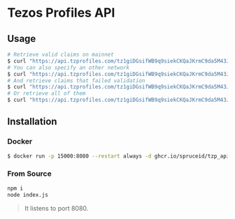 # Tezos Profiles API

## Usage

```bash
# Retrieve valid claims on mainnet
$ curl "https://api.tzprofiles.com/tz1giDGsifWB9q9siekCKQaJKrmC9da5M43J"
# You can also specify an other network
$ curl "https://api.tzprofiles.com/tz1giDGsifWB9q9siekCKQaJKrmC9da5M43J/edonet"
# And retrieve claims that failed validation
$ curl "https://api.tzprofiles.com/tz1giDGsifWB9q9siekCKQaJKrmC9da5M43J?invalid=true"
# Or retrieve all of them
$ curl "https://api.tzprofiles.com/tz1giDGsifWB9q9siekCKQaJKrmC9da5M43J?invalid=true&valid=true"
```

## Installation

### Docker
```bash
$ docker run -p 15000:8080 --restart always -d ghcr.io/spruceid/tzp_api:0.1.0
```

### From Source
```bash
npm i
node index.js
```
> It listens to port 8080.
